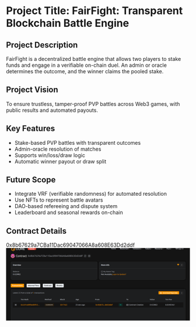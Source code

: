 # Project Title: FairFight: Transparent Blockchain Battle Engine 

## Project Description

FairFight is a decentralized battle engine that allows two players to stake funds and engage in a verifiable on-chain duel. An admin or oracle determines the outcome, and the winner claims the pooled stake.

## Project Vision

To ensure trustless, tamper-proof PVP battles across Web3 games, with public results and automated payouts.

## Key Features

- Stake-based PVP battles with transparent outcomes
- Admin-oracle resolution of matches
- Supports win/loss/draw logic
- Automatic winner payout or draw split

## Future Scope

- Integrate VRF (verifiable randomness) for automated resolution
- Use NFTs to represent battle avatars
- DAO-based refereeing and dispute system
- Leaderboard and seasonal rewards on-chain

## Contract Details
0x8b67629a7CBa11Dac69047066A8a608E63Dd2ddf
![alt text](image.png)



